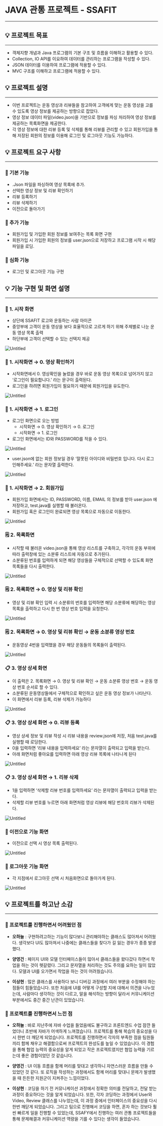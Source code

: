 # JAVA 관통 프로젝트 - SSAFIT

---

## 💡 프로젝트 목표

---

- 객체지향 개념과 Java 프로그램의 기본 구조 및 흐름을 이해하고 활용할 수 있다.
- Collection, IO API를 이요하여 데이터를 관리하는 프로그램을 작성할 수 있다.
- JSON 데이터를 이용하여 프로그램에 적용할 수 있다.
- MVC 구조를 이해하고 프로그램에 적용할 수 있다.

## 💡 프로젝트 설명

---

- 이번 프로젝트는 운동 영상과 리뷰들을 참고하여 고객에게 맞는 운동 영상을 고를 수 있도록 영상 정보를 제공하는 방향으로 잡았다.
- 영상 정보 데이터 파일(video.json)을 기반으로 정보를 파싱 처리하여 영상 정보를 제공하는 목록화면을 제공한다.
- 각 영상 정보에 대한 리뷰 등록 및 삭제를 통해 리뷰를 관리할 수 있고 회원가입을 통해 저장된 회원의 정보를 이용해 로그인 및 로그아웃 기능도 가능하다.

## 💡 프로젝트 요구 사항

---

### 🔎 기본 기능

- .Json 파일을 파싱하여 영상 목록에 추가.
- 선텍한 영상 정보 및 리뷰 확인하기
- 리뷰 등록하기
- 리뷰 삭제하기
- 이전으로 돌아가기

### 🔎 추가 기능

- 회원가입 및 가입한 회원 정보를 보여주는 목록 화면 구현
- 회원가입 시 가입한 회원의 정보를 user.json으로 저장하고 프로그램 시작 시 해당 파일을 로딩.

### 🔎 심화 기능

- 로그인 및 로그아웃 기능 구현

## 💡 기능 구현 및 화면 설명

---

### 📌 1. 시작 화면

- 상단에 SSAFIT 로고와 운동하는 사람 아이콘
- 중앙부에 고객이 운동 영상을 보다 효율적으로 고르게 하기 위해 주제별로 나눈 운동 영상 목록  출력
- 하단부에 고객이 선택할 수 있는 선택지 제공

 

![Untitled](https://s3-us-west-2.amazonaws.com/secure.notion-static.com/88b7ab94-a83e-4217-a2ed-4437483fb302/Untitled.png)

  

### 📌 1. 시작화면 → 0. 영상 확인하기

- 시작화면에서 0. 영상확인을 눌렀을 경우 바로 운동 영상 목록으로 넘어가지 않고 ‘로그인이 필요합니다.’ 라는 문구이 출력된다.
- 로그인을 하려면 회원가입이 필요하기 때문에 회원가입을 유도한다.

![Untitled](https://s3-us-west-2.amazonaws.com/secure.notion-static.com/665082ff-84ba-4574-b208-72a04ef37baf/Untitled.png)

### 📌 1. 시작화면 → 1. 로그인

- 로그인 화면으로 오는 방법
    - 시작화면 → 0. 영상 확인하기 → 0. 로그인
    - 시작화면 → 1. 로그인
- 로그인 화면에서는 ID와 PASSWORD를 적을 수 있다.

![Untitled](https://s3-us-west-2.amazonaws.com/secure.notion-static.com/239ca617-fb42-4c1f-b9a7-0516181c31f3/Untitled.png)

- user.json에 없는 회원 정보일 경우 ‘잘못된 아이디와 비밀번호 입니다. 다시 로그인해주세요.’ 라는 문자열 출력한다.

![Untitled](https://s3-us-west-2.amazonaws.com/secure.notion-static.com/66e103b1-bf7b-4e75-b7c3-9969c1c6d5ee/Untitled.png)

### 📌 1. 시작화면 → 2. 회원가입

- 회원가입 화면에서는 ID, PASSWORD, 이름, EMAIL 의 정보를 받아 user.json 에 저장하고, test.java를 실행할 때 불러온다.
- 회원가입 혹은 로그인이 완료되면 영상 목록으로 자동으로 이동한다.

![Untitled](https://s3-us-west-2.amazonaws.com/secure.notion-static.com/107e8227-fc72-44ac-b0d1-a2b33bd94460/Untitled.png)

### 🗒️ 2. 목록화면

- 시작할 때 불러온 video.json을 통해 영상 리스트를 구축하고, 각각의 운동 부위에 따라 출력창에 있는 소분류 리스트에 자동으로 추가된다.
- 소분류된 번호를 입력하게 되면 해당 영상들을 구체적으로 선택할 수 있도록 화면 목록들을 다시 출력한다.

![Untitled](https://s3-us-west-2.amazonaws.com/secure.notion-static.com/b61b6e61-9ace-48ee-9c29-0895fcbe334e/Untitled.png)

### 🗒️ 2. 목록화면 → 0. 영상 및 리뷰 확인

- 영상 및 리뷰 확인 입력 시 소분류의 번호를 입력하면 해당 소분류에 해당하는 영상 목록을 출력하고 다시 한 번 영상 번호 입력을 요청한다.

![Untitled](https://s3-us-west-2.amazonaws.com/secure.notion-static.com/ccfc4746-7398-46a2-92fc-955257350044/Untitled.png)

### 🗒️ 2. 목록화면 → 0. 영상 및 리뷰 확인 → 운동 소분류 영상 번호

- 운동영상 4번을 입력했을 경우 해당 운동들의 목록들이 출력된다.

![Untitled](https://s3-us-west-2.amazonaws.com/secure.notion-static.com/abbcd214-6d80-420c-a6f0-d2a4837434f5/Untitled.png)

### 📋 3. 영상 상세 화면

- 이 출력은 2. 목록화면 → 0. 영상 및 리뷰 확인 → 운동 소분류 영상 번호 → 운동 영상 번호 순서로 할 수 있다.
- 소분류된 운동영상들에서 구체적으로 확인하고 싶은 운동 영상 정보가 나타난다.
- 이 화면에서 리뷰 등록, 리뷰 삭제가 가능하다

![Untitled](https://s3-us-west-2.amazonaws.com/secure.notion-static.com/f8847d5c-69d8-497e-b355-66f5e6138684/Untitled.png)

### 📋 3. 영상 상세 화면 → 0. 리뷰 등록

- 영상 상세 정보 및 리뷰 작성 시 리뷰 내용을 review.json에 저장, 처음 test.java를 실행할 때 로딩한다.
- 0을 입력하면 ‘리뷰 내용을 입력하세요’ 라는 문자열이 출력되고 입력을 받는다.
- 아래 화면처럼 좋아요를 입력하면 아래 영상 리뷰 목록에 나타나게 된다

![Untitled](https://s3-us-west-2.amazonaws.com/secure.notion-static.com/22593899-8a8d-498e-a401-c60e639fb940/Untitled.png)

### 📋 3. 영상 상세 화면 → 1. 리뷰 삭제

- 1을 입력하면 ‘삭제할 리뷰 번호를 입력하세요’ 라는 문자열이 출력되고 입력을 받는다.
- 삭제할 리뷰 번호를 누르면 아래 화면처럼 영상 리뷰에 해당 번호의 리뷰가 삭제된다.

![Untitled](https://s3-us-west-2.amazonaws.com/secure.notion-static.com/566ca1d3-88c6-4e59-971c-82f5db9f3268/Untitled.png)

### 🖤 이전으로 기능 화면

- 이전으로 선택 시 영상 목록 출력된다.

![Untitled](https://s3-us-west-2.amazonaws.com/secure.notion-static.com/679f479e-0b7f-4d1a-8b8e-d51a72cd8341/Untitled.png)

### 🖤  로그아웃 기능 화면

- 각 지점에서 로그아웃 선택 시 처음화면으로 돌아가게 된다.

![Untitled](https://s3-us-west-2.amazonaws.com/secure.notion-static.com/12c386d5-88a2-4c1c-afb1-4d01d654f532/Untitled.png)

## 💡 프로젝트를 하고난 소감

---

### 🤍 프로젝트를 진행하면서 어려웠던 점

- **오하늘** : 구현하려고하는 기능이 많다보니 관리해야하는 클래스도 많아져서 어려웠다. 생각보다 UI도 많아져서 나중에는 클래스들을 찾다가 길 잃는 경우가 종종 발생했다.

- **양영건** : 페이지 UI와 모델 인터페이스들이 많아서 클래스들을 왔다갔다 하면서 작업을 하는 것이 헷갈렸다. 그리고 문자열을 처리하는 것도 주의를 요하는 일이 많았다. 모델과 UI를 오가면서 작업을 하는 것이 어려웠습니다.

- **이상현** : 많은 클래스를 사용하다 보니 디버깅 과정에서 여러 부분을 수정해야 하는 점들이 힘들었습니다. 또한 처음에 UI를 어떻게 구성할 지에 대해서 의견을 나누었는데, 사람마다 생각하는 것이 다르고, 말을 해석하는 방향이 달라서 커뮤니케이션 부분에서도 중간 중간 난관이 있었습니다.

### 🤍 프로젝트를 진행하면서 느낀 점

- **오하늘** : 바로 지난주에 자바 수업을 들었음에도 불구하고 프론트엔드 수업 잠깐 들었더니  초반에 자바가 어색하게 느껴졌습니다. 프로젝트를 통해 복습의 중요성을 다시 한번 더 깨닫게 되었습니다. 프로젝트를 진행하면서 각자의 부족한 점을 팀원들끼리 함께 채우고 해결함으로써 프로젝트의 완성도를 높일 수 있었습니다. 이 경험을 통해 협업 능력의 중요성을 알게 되었고 작은 프로젝트였지만 협업 능력을 기르는데 좋은 경험이었던 것 같습니다.

- **양영건** :  UI 이동 흐름을 함께 머리를 맞대고 생각하니 자연스러운 흐름을 만들 수 있었던 것 같다. 또 로직을 작성하는 과정에서도 함께 머리를 맞대니 문제가 발생했을 때 든든한 지원군이 지켜주는 느낌이었다.

- **이상현** : 코딩을 하기 전 커뮤니케이션 과정에서 정확한 의미를 전달하고, 전달 받는 과정이 중요하다는 것을 알게 되었습니다. 또한, 각자 코딩하는 과정에서 User와 Video, Review 클래스를 나누었는데, 이 과정 중에서 인터페이스의 중요성을 다시 한번 깨닫게 되었습니다. 그리고 팀으로 진행해서 코딩을 하면, 혼자 하는 것보다 훨씬 빠르게 일을 진행할 수 있었는데, SSAFY에서 진행하는 여러 관통 프로젝트들을 통해 문제해결과 커뮤니케이션 역량을 기를 수 있다는 생각이 들었습니다.
